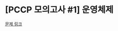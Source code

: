 # [PCCP 모의고사 #1] 운영체제

[문제 링크](https://school.programmers.co.kr/learn/courses/15008/lessons/121686) 